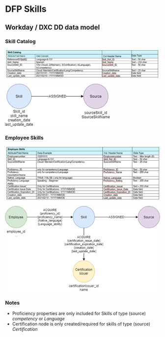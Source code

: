 # DFP Skills

## Workday / DXC DD data model

### Skill Catalog		

![image](images/DXCDDSkills.png)<br>

![image](images/WorkdaySkillsModel.png)<br>


### Employee Skills

![image](images/DXCDDEmployeeSkills.png)<br>

![image](images/WorkdayEmployeeSkills.png)<br>

### Notes

- Proficiency properties are only included for Skills of type (source) *competency* or *Language*
- Certification node is only created/required for skills of type (source) *Certification*

